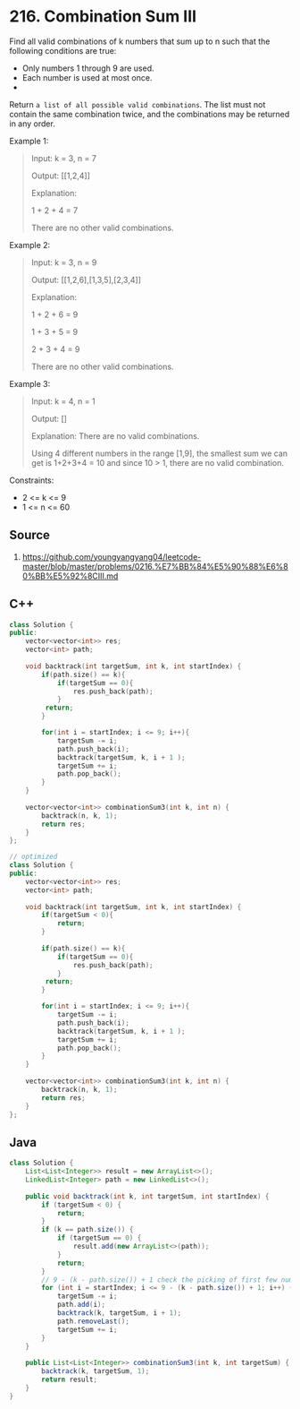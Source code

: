 # 216. Combination Sum III

Find all valid combinations of k numbers that sum up to n such that the following conditions are true:

* Only numbers 1 through 9 are used.
* Each number is used at most once.
* 
Return `a list of all possible valid combinations`. The list must not contain the same combination twice, and the combinations may be returned in any order. 

Example 1:

> Input: k = 3, n = 7
> 
> Output: [[1,2,4]]
> 
> Explanation:
> 
> 1 + 2 + 4 = 7
> 
> There are no other valid combinations.

Example 2:

> Input: k = 3, n = 9
> 
> Output: [[1,2,6],[1,3,5],[2,3,4]]
> 
> Explanation:
> 
> 1 + 2 + 6 = 9
> 
> 1 + 3 + 5 = 9
> 
> 2 + 3 + 4 = 9
> 
> There are no other valid combinations.

Example 3:

> Input: k = 4, n = 1
> 
> Output: []
> 
> Explanation: There are no valid combinations.
> 
> Using 4 different numbers in the range [1,9], the smallest sum we can get is 1+2+3+4 = 10 and since 10 > 1, there are no valid combination.

Constraints:

* 2 <= k <= 9
* 1 <= n <= 60

## Source
1. https://github.com/youngyangyang04/leetcode-master/blob/master/problems/0216.%E7%BB%84%E5%90%88%E6%80%BB%E5%92%8CIII.md
  
## C++
```c++
class Solution {
public:
    vector<vector<int>> res;
    vector<int> path;
    
    void backtrack(int targetSum, int k, int startIndex) {
        if(path.size() == k){
            if(targetSum == 0){
                res.push_back(path);            
            }
         return;
        }       

        for(int i = startIndex; i <= 9; i++){
            targetSum -= i;
            path.push_back(i);
            backtrack(targetSum, k, i + 1 );
            targetSum += i;
            path.pop_back();
        }        
    }
    
    vector<vector<int>> combinationSum3(int k, int n) {
        backtrack(n, k, 1);
        return res;
    }
};

// optimized
class Solution {
public:
    vector<vector<int>> res;
    vector<int> path;
    
    void backtrack(int targetSum, int k, int startIndex) {
        if(targetSum < 0){
            return;
        }
        
        if(path.size() == k){
            if(targetSum == 0){
                res.push_back(path);            
            }
         return;
        }       

        for(int i = startIndex; i <= 9; i++){
            targetSum -= i;
            path.push_back(i);
            backtrack(targetSum, k, i + 1 );
            targetSum += i;
            path.pop_back();
        }        
    }
    
    vector<vector<int>> combinationSum3(int k, int n) {
        backtrack(n, k, 1);
        return res;
    }
};
```

## Java
```java
class Solution {
    List<List<Integer>> result = new ArrayList<>();
    LinkedList<Integer> path = new LinkedList<>();
    
    public void backtrack(int k, int targetSum, int startIndex) {
        if (targetSum < 0) {
            return;
        }
        if (k == path.size()) {
            if (targetSum == 0) {
                result.add(new ArrayList<>(path));
            }
            return;
        }
        // 9 - (k - path.size()) + 1 check the picking of first few numbers but not the last few numbers.
        for (int i = startIndex; i <= 9 - (k - path.size()) + 1; i++) {
            targetSum -= i;
            path.add(i);
            backtrack(k, targetSum, i + 1);
            path.removeLast();
            targetSum += i;
        }
    }
    
    public List<List<Integer>> combinationSum3(int k, int targetSum) {
        backtrack(k, targetSum, 1);
        return result;
    }
}
```
